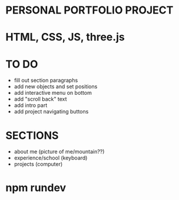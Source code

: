# PERSONAL PORTFOLIO PROJECT

# HTML, CSS, JS, three.js

# TO DO
- fill out section paragraphs
- add new objects and set positions
- add interactive menu on bottom
- add "scroll back" text
- add intro part
- add project navigating buttons

# SECTIONS
- about me (picture of me/mountain??)
- experience/school (keyboard)
- projects (computer)

# npm rundev
